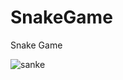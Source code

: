 # SnakeGame
Snake Game

![sanke](https://user-images.githubusercontent.com/28951222/51691375-aae9c480-2020-11e9-9a0c-2d705784e8d1.JPG)
